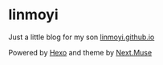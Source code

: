 # linmoyi

Just a little blog for my son [linmoyi.github.io](http://linmoyi.github.io)

Powered by [Hexo](http://hexo.io) and theme by [Next.Muse](https://github.com/iissnan/hexo-theme-next)
